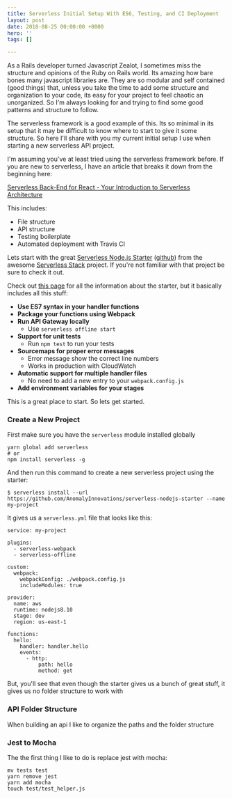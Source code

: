 ```yaml
---
title: Serverless Initial Setup With ES6, Testing, and CI Deployment
layout: post
date: 2018-08-25 00:00:00 +0000
hero: ''
tags: []

---
```

As a Rails developer turned Javascript Zealot, I sometimes miss the structure and opinions of the Ruby on Rails world. Its amazing how bare bones many javascript libraries are. They are so modular and self contained (good things) that, unless you take the time to add some structure and organization to your code, its easy for your project to feel chaotic an unorganized. So I'm always looking for and trying to find some good patterns and structure to follow.

The serverless framework is a good example of this. Its so minimal in its setup that it may be difficult to know where to start to give it some structure. So here I'll share with you my current initial setup I use when starting a new serverless API project.

I'm assuming you've at least tried using the serverless framework before. If you are new to serverless, I have an article that breaks it down from the beginning here:

[Serverless Back-End for React - Your Introduction to Serverless Architecture](/posts/serverless-back-end-for-react-your-introduction-to-serverless-architecture "/posts/serverless-back-end-for-react-your-introduction-to-serverless-architecture")

This includes:

* File structure
* API structure
* Testing boilerplate
* Automated deployment with Travis CI

Lets start with the great [Serverless Node.js Starter](https://serverless-stack.com/chapters/serverless-nodejs-starter.html "https://serverless-stack.com/chapters/serverless-nodejs-starter.html") ([github](https://github.com/AnomalyInnovations/serverless-nodejs-starter "https://github.com/AnomalyInnovations/serverless-nodejs-starter")) from the awesome [Serverless Stack](https://serverless-stack.com/ "https://serverless-stack.com/") project. If you're not familiar with that project be sure to check it out.

Check out [this page](https://serverless-stack.com/chapters/serverless-nodejs-starter.html "https://serverless-stack.com/chapters/serverless-nodejs-starter.html") for all the information about the starter, but it basically includes all this stuff:

* **Use ES7 syntax in your handler functions**
* **Package your functions using Webpack**
* **Run API Gateway locally**
  * Use `serverless offline start`
* **Support for unit tests**
  * Run `npm test` to run your tests
* **Sourcemaps for proper error messages**
  * Error message show the correct line numbers
  * Works in production with CloudWatch
* **Automatic support for multiple handler files**
  * No need to add a new entry to your `webpack.config.js`
* **Add environment variables for your stages**

This is a great place to start. So lets get started.

### Create a New Project

First make sure you have the `serverless` module installed globally

    yarn global add serverless
    # or
    npm install serverless -g

And then run this command to create a new serverless project using the starter:

    $ serverless install --url https://github.com/AnomalyInnovations/serverless-nodejs-starter --name my-project

It gives us a `serverless.yml` file that looks like this:

    service: my-project
    
    plugins:
      - serverless-webpack
      - serverless-offline
    
    custom:
      webpack:
        webpackConfig: ./webpack.config.js
        includeModules: true
    
    provider:
      name: aws
      runtime: nodejs8.10
      stage: dev
      region: us-east-1
    
    functions:
      hello:
        handler: handler.hello
        events:
          - http:
              path: hello
              method: get
    

But, you'll see that even though the starter gives us a bunch of great stuff, it gives us no folder structure to work with

### API Folder Structure

When building an api I like to organize the paths and the folder structure

### Jest to Mocha

The the first thing I like to do is replace jest with mocha:

    mv tests test
    yarn remove jest
    yarn add mocha
    touch test/test_helper.js